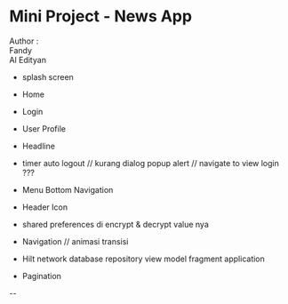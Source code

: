# Mini Project - News App


Author :   
Fandy  
Al Edityan

- splash screen
- Home
- Login
- User Profile
- Headline
- timer auto logout
   // kurang dialog popup alert
   // navigate to view login ???
- Menu Bottom Navigation
- Header Icon
- shared preferences di encrypt & decrypt value nya


  
- Navigation
    // animasi transisi
- Hilt
    network
    database
    repository
    view model
    fragment
    application
- Pagination


--

